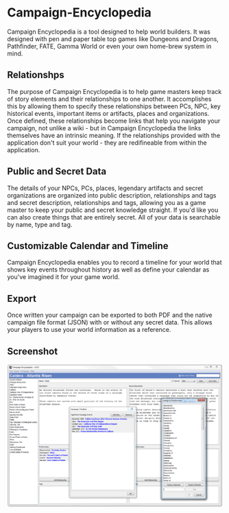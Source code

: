 # Campaign-Encyclopedia
Campaign Encyclopedia is a tool designed to help world builders.  It was designed with pen and paper table top games like Dungeons and Dragons, Pathfinder, FATE, Gamma World or even your own home-brew system in mind.

## Relationshps
The purpose of Campaign Encyclopedia is to help game masters keep track of story elements and their relationships to one another.  It accomplishes this by allowing them to specify these relationships between PCs, NPC, key historical events, important items or artifacts, places and organizations.  Once defined, these relationships become links that help you navigate your campaign, not unlike a wiki - but in Campaign Encyclopedia the links themselves have an intrinsic meaning.  If the relationships provided with the application don't suit your world - they are redifineable from within the application.

## Public and Secret Data
The details of your NPCs, PCs, places, legendary artifacts and secret organizations are organized into public description, relationships and tags and secret description, relationships and tags, allowing you as a game master to keep your public and secret knowledge straight.  If you'd like you can also create things that are entirely secret.  All of your data is searchable by name, type and tag.

## Customizable Calendar and Timeline
Campaign Encyclopedia enables you to record a timeline for your world that shows key events throughout history as well as define your calendar as you've imagined it for your game world.

## Export
Once written your campaign can be exported to both PDF and the native campaign file format (JSON) with or without any secret data.  This allows your players to use your world information as a reference.

## Screenshot
![Screenshot](/screenshot.png)